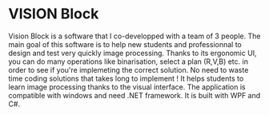# VISION Block
Vision Block is a software that I co-developped with a team of 3 people.
The main goal of this software is to help new students and professionnal to design and test very quickly image processing.
Thanks to its ergonomic UI, you can do many operations like binarisation, select a plan (R,V,B) etc. in order to see if you're implemeting the correct solution. No need to waste time coding solutions that takes long to implement !
It helps students to learn image processing thanks to the visual interface.
The application is compatible with windows and need .NET framework. It is built with WPF and C#.
